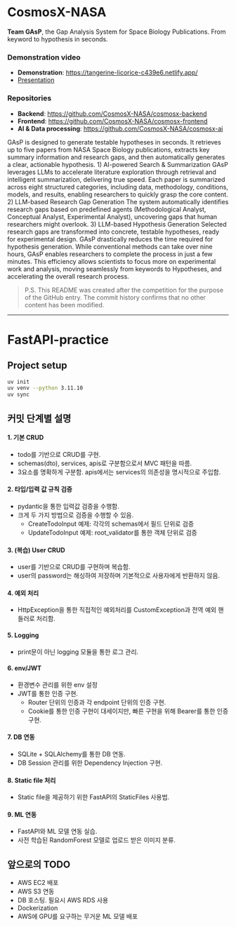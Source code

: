 # CosmosX-NASA

**Team GAsP**, the Gap Analysis System for Space Biology Publications. From keyword to hypothesis in seconds.

### Demonstration video

- **Demonstration**: https://tangerine-licorice-c439e6.netlify.app/
- [Presentation](https://docs.google.com/presentation/d/1FlGfohdK5_PTNShhhBPBwXhRDZfBd4FB/edit?amp%3Bouid=109074628458883513610&amp%3Bamp%3Brtpof=true&amp%3Bamp%3Bsd=true&amp%3Bslide=id.p5&slide=id.p5#slide=id.p5)

### Repositories

- **Backend**: https://github.com/CosmosX-NASA/cosmosx-backend
- **Frontend**: https://github.com/CosmosX-NASA/cosmosx-frontend
- **AI & Data processing**: https://github.com/CosmosX-NASA/cosmosx-ai

GAsP is designed to generate testable hypotheses in seconds. It retrieves up to five papers from NASA Space Biology publications, extracts key summary information and research gaps, and then automatically generates a clear, actionable hypothesis. 1) AI-powered Search & Summarization GAsP leverages LLMs to accelerate literature exploration through retrieval and intelligent summarization, delivering true speed. Each paper is summarized across eight structured categories, including data, methodology, conditions, models, and results, enabling researchers to quickly grasp the core content. 2) LLM-based Research Gap Generation The system automatically identifies research gaps based on predefined agents (Methodological Analyst, Conceptual Analyst, Experimental Analyst), uncovering gaps that human researchers might overlook. 3) LLM-based Hypothesis Generation Selected research gaps are transformed into concrete, testable hypotheses, ready for experimental design. GAsP drastically reduces the time required for hypothesis generation. While conventional methods can take over nine hours, GAsP enables researchers to complete the process in just a few minutes. This efficiency allows scientists to focus more on experimental work and analysis, moving seamlessly from keywords to Hypotheses, and accelerating the overall research process.

>P.S. This README was created after the competition for the purpose of the GitHub entry. The commit history confirms that no other content has been modified.


---

# FastAPI-practice

## Project setup

```bash
uv init
uv venv --python 3.11.10
uv sync
```

## 커밋 단계별 설명

#### 1. 기본 CRUD

- todo를 기반으로 CRUD를 구현.
- schemas(dto), services, apis로 구분함으로서 MVC 패턴을 따름.
- 3요소를 명확하게 구분함. apis에서는 services의 의존성을 명시적으로 주입함.

#### 2. 타입/입력 값 규칙 검증

- pydantic을 통한 입력값 검증을 수행함.
- 크게 두 가지 방법으로 검증을 수행할 수 있음.
  - CreateTodoInput 예제: 각각의 schemas에서 필드 단위로 검증
  - UpdateTodoInput 예제: root_validator를 통한 객체 단위로 검증

#### 3. (복습) User CRUD

- user를 기반으로 CRUD를 구현하며 복습함.
- user의 password는 해싱하여 저장하며 기본적으로 사용자에게 반환하지 않음.

#### 4. 예외 처리

- HttpException을 통한 직접적인 예외처리를 CustomException과 전역 예외 핸들러로 처리함.

#### 5. Logging

- print문이 아닌 logging 모듈을 통한 로그 관리.

#### 6. env/JWT

- 환경변수 관리를 위한 env 설정
- JWT를 통한 인증 구현.
  - Router 단위의 인증과 각 endpoint 단위의 인증 구현.
  - Cookie를 통한 인증 구현이 대세이지만, 빠른 구현을 위해 Bearer를 통한 인증 구현.

#### 7. DB 연동

- SQLite + SQLAlchemy를 통한 DB 연동.
- DB Session 관리를 위한 Dependency Injection 구현.

#### 8. Static file 처리

- Static file을 제공하기 위한 FastAPI의 StaticFiles 사용법.

#### 9. ML 연동

- FastAPI와 ML 모델 연동 실습.
- 사전 학습된 RandomForest 모델로 업로드 받은 이미지 분류.

## 앞으로의 TODO

- AWS EC2 배포
- AWS S3 연동
- DB 호스팅. 필요시 AWS RDS 사용
- Dockerization
- AWS에 GPU를 요구하는 무거운 ML 모델 배포
